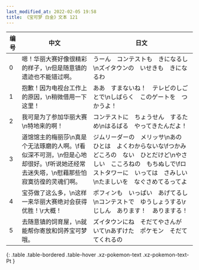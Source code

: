 ```yaml
---
last_modified_at: 2022-02-05 19:58
title: 《宝可梦 白金》文本 121
---
```

| 编号 | 中文 | 日文 |
| ---- | ---- | ---- |
| 0 | 嗯！华丽大赛好像很精彩的样子，\n但是随意镇的遗迹也不能错过啊。 | うーん　コンテストも　きになるし\nズイタウンの　いせきも　きになるわ |
| 1 | 抱歉！因为电视台工作上的原因，\n稍微借用一下这里！ | ああ　すまないね！　テレビのしごとで\nしばらく　このゲートを　つかうよ！ |
| 2 | 我可是为了参加华丽大赛\n特地来的啊！ | コンテストに　ちょうせん　するため\nはるばる　やってきたんだよ！ |
| 3 | 道馆馆主的梅丽莎\n真是个无法琢磨的人啊。\f看似深不可测，\n但是心地却很好。\f听说她还经常去迷失塔，\n慰藉那些怕寂寞彷徨的灵魂们啊。 | ジムリーダーの　メリッサ\nあの　ひとは　よくわからないな\fつかみどころの　ない　ひとだけど\nやさしい　こころねの　もちぬしで\fロストタワーに　いっては　さみしい\nたましいを　なぐさめてるってよ |
| 4 | 宝芬做了这么多，\n这样一来华丽大赛绝对会获得优胜！\r大概！ | ポフィンも　いっぱい　あげてるし\nコンテストで　ゆうしょうする\rじしん　あります！　ありまする！ |
| 5 | 去随意镇的饲育屋，\n就能帮你寄放和饲养宝可梦哦。 | ズイタウンにね　そだてやさんが　いて\nあずけた　ポケモン　そだててくれるの |
{: .table .table-bordered .table-hover .xz-pokemon-text .xz-pokemon-text-Pt }